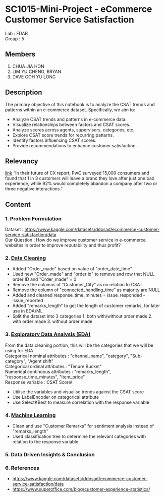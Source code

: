 # SC1015-Mini-Project - eCommerce Customer Service Satisfaction
Lab : FDAB\
Group : 5

Members 
--
1. CHUA JIA HON
2. LIM YU CHENG, BRYAN
3. DAVE GOH YU LONG

Description
--
The primary objective of this notebook is to analyze the CSAT trends and patterns within an e-commerce dataset. Specifically, we aim to:
- Analyze CSAT trends and patterns in e-commerce data.
- Visualize relationships between factors and CSAT scores.
- Analyze scores across agents, supervisors, categories, etc.
- Explore CSAT score trends for recurring patterns.
- Identify factors influencing CSAT scores.
- Provide recommendations to enhance customer satisfaction.

Relevancy
--
[link](https://www.superoffice.com/blog/customer-experience-statistics/) “In their future of CX report, PwC surveyed 15,000 consumers and found that 1 in 3 customers will leave a brand they love after just one bad experience, while 92% would completely abandon a company after two or three negative interactions.”


Content
--
### 1. Problem Formulation
Dataset : https://www.kaggle.com/datasets/ddosad/ecommerce-customer-service-satisfaction/data \
Our Question : How do we improve customer service in e-commerce websites in order to improve reputability and thus profit?

### 2. [Data Cleaning](cleantest.ipynb)
- Added "Order_made" based on value of "order_date_time"
- Used new "Order_made" and "order id" to remove and row that NULL order ID and "Order_made" = 0
- Remove the columns of "Customer_City" as no relation to CSAT
- Remove the column of "connected_handling_time" as majority are NULL
- Added and cleaned response_time_minutes = issue_responded - issue_reported
- Added "remarks_length" to get the length of customer remarks, for later use in EDA/ML
- Split the dataset into 3 categories 1. both with/without order made 2. with order made 3. without order made

### 3. [Exploratory Data Analysis (EDA)](edatest.ipynb)
From the data cleaning portion, this will be the categories that we will be using for EDA \
Categorical nominal attributes : "channel_name", "category", "Sub-category", "Agent shift"\
Categorical ordinal attributes : "Tenure Bucket"\
Numerical continuous attributes : "remarks_length", "response_time_minutes", "Item_price"\
Response variable : CSAT Score\

- Utilise the variables and visualise trends against the CSAT score
- Use LabelEncoder on categorical attribute
- Use SelectKBest to measure correlation with the response variable

### 4. [Machine Learning](mltest.ipynb)
- Clean and use "Customer Remarks" for sentiment analysis instead of "remarks_length"
- Used classification tree to determine the relevant categories with relation to the response variable


### 5. Data Driven Insights & Conclusion

### 6. References 
- https://www.kaggle.com/datasets/ddosad/ecommerce-customer-service-satisfaction/data
- https://www.superoffice.com/blog/customer-experience-statistics/


